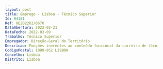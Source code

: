 ```yaml
--- 
layout: post
title: Emprego - Lisboa - Técnico Superior
Id: 94181
Ref: OE202202/0670
DataAbertura: 2022-02-21
DataFecho: 2022-03-09
Trabalho: Técnico Superior
Empregador: Direção-Geral do Território
Descricao: Funções inerentes ao conteúdo funcional da carreira de técnico superior, a afetar à Divisão de Comunicação e Relações Institucionais, nomeadamente  Desenvolvimento de estratégias de comunicação, com exploração do potencial das novas plataformas digitais e de comunicação, web marketing e do comércio e pagamentos eletrónicos  Elaboração de análises de vendas numa perspetiva de melhoria constante com o cliente  Gestão da atualização das bases de dados de gestão comercial, atualização da área de backoffice do Portal institucional, redes sociais e outros canais de comunicação da Direção Geral do Território, incluindo produção de conteúdos editoriais em texto, apoio à organização nos domínios da comunicação e de eventos, nacionais e internacionais, afetos à natureza das atividades que se realizam na instituição, visitas de estudo, apoio á divulgação de informação numa perspetiva de comunicação institucional. Apoio à implementação da estratégia de redes sociais Youtube, LinkedIn e Twiter e sua dinamização, bem como outros canais de comunicação da Direção Geral do Território, incluindo produção de conteúdos editoriais para divulgação eletrónica.
CodigoPostal: 1099-052 LISBOA
Concelho: Lisboa
Distrito: Lisboa
--- 
```

